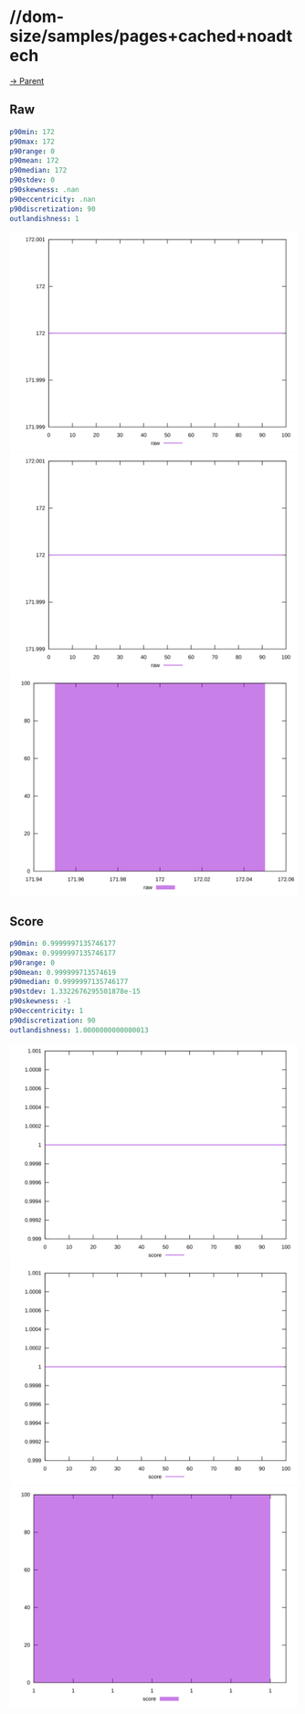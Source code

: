 
# //dom-size/samples/pages+cached+noadtech

[→ Parent](../..)


## Raw


```yaml
p90min: 172
p90max: 172
p90range: 0
p90mean: 172
p90median: 172
p90stdev: 0
p90skewness: .nan
p90eccentricity: .nan
p90discretization: 90
outlandishness: 1

```

![PLOT: raw-values](./raw/values.svg)![PLOT: raw-sorted](./raw/sorted.svg)![PLOT: raw-histogram](./raw/histogram.svg)
## Score


```yaml
p90min: 0.9999997135746177
p90max: 0.9999997135746177
p90range: 0
p90mean: 0.999999713574619
p90median: 0.9999997135746177
p90stdev: 1.3322676295501878e-15
p90skewness: -1
p90eccentricity: 1
p90discretization: 90
outlandishness: 1.0000000000000013

```

![PLOT: score-values](./score/values.svg)![PLOT: score-sorted](./score/sorted.svg)![PLOT: score-histogram](./score/histogram.svg)